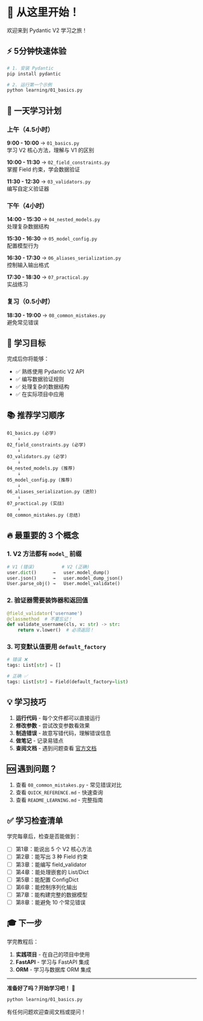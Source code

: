 # 🚀 从这里开始！

欢迎来到 Pydantic V2 学习之旅！

## ⚡ 5分钟快速体验

```bash
# 1. 安装 Pydantic
pip install pydantic

# 2. 运行第一个示例
python learning/01_basics.py
```

## 📅 一天学习计划

### 上午（4.5小时）

**9:00 - 10:00** → `01_basics.py`  
学习 V2 核心方法，理解与 V1 的区别

**10:00 - 11:30** → `02_field_constraints.py`  
掌握 Field 约束，学会数据验证

**11:30 - 12:30** → `03_validators.py`  
编写自定义验证器

### 下午（4小时）

**14:00 - 15:30** → `04_nested_models.py`  
处理复杂数据结构

**15:30 - 16:30** → `05_model_config.py`  
配置模型行为

**16:30 - 17:30** → `06_aliases_serialization.py`  
控制输入输出格式

**17:30 - 18:30** → `07_practical.py`  
实战练习

### 复习（0.5小时）

**18:30 - 19:00** → `08_common_mistakes.py`  
避免常见错误

## 🎯 学习目标

完成后你将能够：

- ✅ 熟练使用 Pydantic V2 API
- ✅ 编写数据验证规则
- ✅ 处理复杂的数据结构
- ✅ 在实际项目中应用

## 📚 推荐学习顺序

```
01_basics.py (必学)
    ↓
02_field_constraints.py (必学)
    ↓
03_validators.py (必学)
    ↓
04_nested_models.py (推荐)
    ↓
05_model_config.py (推荐)
    ↓
06_aliases_serialization.py (进阶)
    ↓
07_practical.py (实战)
    ↓
08_common_mistakes.py (总结)
```

## 🔥 最重要的 3 个概念

### 1. V2 方法都有 `model_` 前缀

```python
# V1 (错误)          # V2 (正确)
user.dict()      →   user.model_dump()
user.json()      →   user.model_dump_json()
User.parse_obj() →   User.model_validate()
```

### 2. 验证器需要装饰器和返回值

```python
@field_validator('username')
@classmethod  # 不要忘记！
def validate_username(cls, v: str) -> str:
    return v.lower()  # 必须返回！
```

### 3. 可变默认值要用 `default_factory`

```python
# 错误 ❌
tags: List[str] = []

# 正确 ✅
tags: List[str] = Field(default_factory=list)
```

## 💡 学习技巧

1. **运行代码** - 每个文件都可以直接运行
2. **修改参数** - 尝试改变参数看效果
3. **制造错误** - 故意写错代码，理解错误信息
4. **做笔记** - 记录易错点
5. **查阅文档** - 遇到问题查看 [官方文档](https://docs.pydantic.dev)

## 🆘 遇到问题？

1. 查看 `08_common_mistakes.py` - 常见错误对比
2. 查看 `QUICK_REFERENCE.md` - 快速查询
3. 查看 `README_LEARNING.md` - 完整指南

## ✅ 学习检查清单

学完每章后，检查是否能做到：

- [ ] 第1章：能说出 5 个 V2 核心方法
- [ ] 第2章：能写出 3 种 Field 约束
- [ ] 第3章：能编写 field_validator
- [ ] 第4章：能处理嵌套的 List/Dict
- [ ] 第5章：能配置 ConfigDict
- [ ] 第6章：能控制序列化输出
- [ ] 第7章：能构建完整的数据模型
- [ ] 第8章：能避免 10 个常见错误

## 🎓 下一步

学完教程后：

1. **实践项目** - 在自己的项目中使用
2. **FastAPI** - 学习与 FastAPI 集成
3. **ORM** - 学习与数据库 ORM 集成

---

**准备好了吗？开始学习吧！** 🚀

```bash
python learning/01_basics.py
```

有任何问题欢迎查阅文档或提问！


